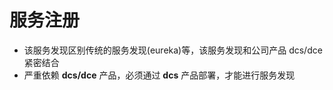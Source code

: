 # 服务注册
 
 * 该服务发现区别传统的服务发现(eureka)等，该服务发现和公司产品 dcs/dce 紧密结合
 * 严重依赖 **dcs/dce** 产品，必须通过 **dcs** 产品部署，才能进行服务发现